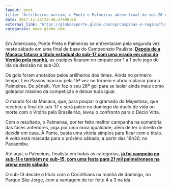 ```yaml
---
layout: post
title: "Artilheiros marcam, e Ponte e Palmeiras abrem final do sub-20 com empate "
date: 2017-11-25T22:46:37+00:00
external_link: "https://globoesporte.globo.com/sp/campinas-e-regiao/futebol/noticia/artilheiros-marcam-e-ponte-e-palmeiras-abrem-final-do-sub-20-com-empate.ghtml"
categories: news globo.com
---
```

 
 
 

 
 
 
 

Em Americana, Ponte Preta e Palmeiras se enfrentaram pela segunda vez neste sábado em uma final de base do Campeonato Paulista. [**Depois de a Macaca faturar o título estadual do sub-17 com uma virada em cima do Verdão pela manhã**](https://globoesporte.globo.com/sp/campinas-e-regiao/futebol/noticia/com-seis-expulsoes-e-show-de-artilheiro-ponte-bate-palmeiras-e-e-campea-sub-17.ghtml), as equipes ficaram no empate por 1 a 1 pelo jogo de ida da decisão no sub-20.

 
 
 

Os gols foram anotados pelos artilheiros dos times. Ainda no primeiro tempo, Leo Passos marcou pela 15ª vez no torneio e abriu o placar para o Palmeiras. De pênalti, Yuri fez o seu 28º gol para se isolar ainda mais como goleador máximo da competição e deixar tudo igual.

 
 
 

O mando foi da Macaca, que, para poupar o gramado do Majestoso, que recebeu a final do sub-17 e será palco no domingo do duelo de vida ou morte com o Vitória pelo Brasileirão, levou o confronto para o Décio Vitta.

 
 
 

Com o resultado, o Palmeiras, por ter feito melhor campanha na somatória das fases anteriores, joga por uma nova igualdade, além de ter o direito de decidir em casa. À Ponte, basta uma vitória simples para ficar com o título. A volta está marcada para o próximo sábado, a partir das 16h30, no Pacaembu.

 
 
 

Até aqui, o Palmeiras, finalista em todas as categorias, [**já foi campeão no sub-11 e também no sub-15, com uma festa para 21 mil palmeirenses na arena neste sábado**](https://globoesporte.globo.com/futebol/times/palmeiras/noticia/duas-tacas-diante-de-21-mil-torcedores-palmeiras-faz-festa-com-a-base-na-arena.ghtml).

 
 
 
 

O sub-13 decide o título com o Corinthians na manhã de domingo, no Parque São Jorge, com a vantagem de ter feito 4 a 3 na ida.

 
 
 
